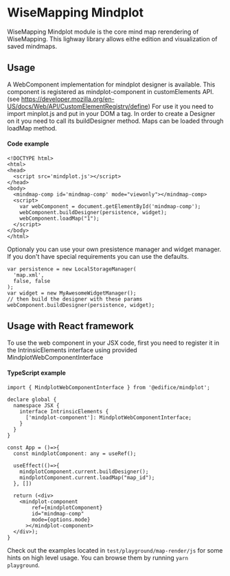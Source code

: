 # WiseMapping Mindplot

WiseMapping Mindplot module is the core mind map rerendering of WiseMapping. This lighway library allows eithe edition and visualization of saved mindmaps.

## Usage

A WebComponent implementation for mindplot designer is available.
This component is registered as mindplot-component in customElements API. (see https://developer.mozilla.org/en-US/docs/Web/API/CustomElementRegistry/define)
For use it you need to import minplot.js and put in your DOM a <mindplot-component id="mindplot-comp"/> tag. In order to create a Designer on it you need to call its buildDesigner method. Maps can be loaded through loadMap method.

#### Code example

```
<!DOCTYPE html>
<html>
<head>
  <script src='mindplot.js'></script>
</head>
<body>
  <mindmap-comp id='mindmap-comp' mode="viewonly"></mindmap-comp>
  <script>
    var webComponent = document.getElementById('mindmap-comp');
    webComponent.buildDesigner(persistence, widget);
    webComponent.loadMap("1");
  </script>
</body>
</html>
```

Optionaly you can use your own presistence manager and widget manager.
If you don't have special requirements you can use the defaults.

```
var persistence = new LocalStorageManager(
  'map.xml',
  false, false
);
var widget = new MyAwesomeWidgetManager();
// then build the designer with these params
webComponent.buildDesigner(persistence, widget);
```

## Usage with React framework

To use the web component in your JSX code, first you need to register it in the IntrinsicElements interface using provided MindplotWebComponentInterface

#### TypeScript example

```
import { MindplotWebComponentInterface } from '@edifice/mindplot';

declare global {
  namespace JSX {
    interface IntrinsicElements {
      ['mindplot-component']: MindplotWebComponentInterface;
    }
  }
}

const App = ()=>{
  const mindplotComponent: any = useRef();

  useEffect(()=>{
    mindplotComponent.current.buildDesigner();
    mindplotComponent.current.loadMap("map_id");
  }, [])

  return (<div>
    <mindplot-component
        ref={mindplotComponent}
        id="mindmap-comp"
        mode={options.mode}
      ></mindplot-component>
  </div>);
}
```

Check out the examples located in `test/playground/map-render/js` for some hints on high level usage. You can browse them by running `yarn playground`.

